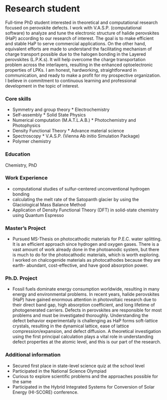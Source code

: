 # Research student

Full-time PhD student interested in theoretical and computational research focused on perovskite defects. I work with V.A.S.P. (computational software) to analyze and tune the electronic structure of halide perovskites (HaP) according to our research of interest. The goal is to make efficient and stable HaP to serve commercial applications. On the other hand, equivalent efforts are made to understand the facilitating mechanism of charge transport possible due to the halogen bonding in the Layered perovskites (L.P.K.s). It will help overcome the charge transportation problem across the interlayers, resulting in the enhanced optoelectronic properties of LPKs.
I am honest, hardworking, straightforward in communication, and ready to make a profit for my prospective organization. I believe in commitment to continuous learning and professional development in the topic of interest.

### Core skills

* Symmetry and group theory                                  * Electrochemistry
* Self-assembly                                              * Solid State Physics
* Numerical computation (M.A.T.L.A.B.)                       * Photochemistry and Photophysics
* Density Functional Theory                                  * Advance material science
* Spectroscopy                                               * V.A.S.P. (Vienna Ab initio Simulation Package)
* Polymer chemistry

### Education
Chemistry, PhD

### Work Experience

*  computational studies of sulfur-centered unconventional hydrogen bonding
*  calculating the melt rate of the Satopanth glacier by using the Glaciological Mass Balance Method
*  Application of Density Functional Theory (DFT) in solid-state chemistry using Quantum Espresso

### Master’s Project

* Pursued MS-Thesis on photocathodic materials for P.E.C. water splitting. It is an efficient approach since hydrogen and oxygen gases. There is a vast amount of work already done in 
  the photoanodic system, but there is much to do for the photocathodic materials, which is worth exploring. I worked on chalcogenide materials as photocathodes because they are earth- 
  abundant, cost-effective, and have good absorption power.
  
### Ph.D. Project

* Fossil fuels dominate energy consumption worldwide, resulting in many energy and environmental problems. In recent years, halide perovskites (HaP) have gained enormous attention in 
  photovoltaic research due to their direct band gap, high absorption coefficient, and long lifetime of photogenerated carriers. Defects in perovskites are responsible for most 
  problems and must be investigated thoroughly. Understanding the defect behavior experimentally is challenging as HaP forms soft-lattice crystals, resulting in the dynamical lattice, 
  ease of lattice compression/expansion, and defect diffusion. A theoretical investigation using the first principal calculation plays a vital role in understanding defect properties 
  at the atomic level, and this is our part of the research.

### Additional information

 * Secured first place in state-level science quiz at the school level
 * Participated in the National Science Olympiad
 * Curious to explore scientific problems and the approaches possible for the same
 * Participated in the Hybrid Integrated Systems for Conversion of Solar Energy (HI-SCORE) conference.

  
